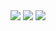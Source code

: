 <img src="https://img.shields.io/badge/HTML-239120?style=for-the-badge&logo=html5&logoColor=white&color=orange">
<img src="https://img.shields.io/badge/CSS-239120?&style=for-the-badge&logo=css3&logoColor=white&color=blue">
<img src="https://img.shields.io/badge/JavaScript-F7DF1E?style=for-the-badge&logo=javascript&logoColor=white&color=yellow">

